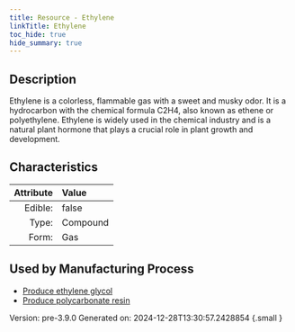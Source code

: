 ```yaml
---
title: Resource - Ethylene
linkTitle: Ethylene
toc_hide: true
hide_summary: true
---
```


## Description
&#10;&#9;&#9;Ethylene is a colorless, flammable gas with a sweet and musky odor. &#10;&#9;&#9;It is a hydrocarbon with the chemical formula C2H4, also known as ethene &#10;&#9;&#9;or polyethylene. Ethylene is widely used in the chemical industry and is &#10;&#9;&#9;a natural plant hormone that plays a crucial role in plant growth and &#10;&#9;&#9;development.&#10;&#9;

## Characteristics

| Attribute      | Value |
|--------:|:------|
|Edible:|false|
|Type:|Compound|
|Form:|Gas|
 

## Used by Manufacturing Process

- [Produce ethylene glycol](/docs/definitions/process/produce-ethylene-glycol)
- [Produce polycarbonate resin](/docs/definitions/process/produce-polycarbonate-resin)


    

Version: pre-3.9.0 Generated on: 2024-12-28T13:30:57.2428854
{.small }
